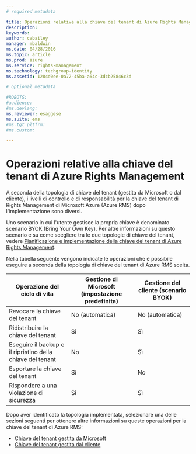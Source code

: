 ```yaml
---
# required metadata

title: Operazioni relative alla chiave del tenant di Azure Rights Management | Azure RMS
description:
keywords:
author: cabailey
manager: mbaldwin
ms.date: 04/28/2016
ms.topic: article
ms.prod: azure
ms.service: rights-management
ms.technology: techgroup-identity
ms.assetid: 1284d0ee-0a72-45ba-a64c-3dcb25846c3d

# optional metadata

#ROBOTS:
#audience:
#ms.devlang:
ms.reviewer: esaggese
ms.suite: ems
#ms.tgt_pltfrm:
#ms.custom:

---
```


# Operazioni relative alla chiave del tenant di Azure Rights Management
A seconda della topologia di chiave del tenant (gestita da Microsoft o dal cliente), i livelli di controllo e di responsabilità per la chiave del tenant di Rights Management di Microsoft Azure (Azure RMS) dopo l'implementazione sono diversi.

Uno scenario in cui l'utente gestisce la propria chiave è denominato scenario BYOK (Bring Your Own Key). Per altre informazioni su questo scenario e su come scegliere tra le due topologie di chiave del tenant, vedere [Pianificazione e implementazione della chiave del tenant di Azure Rights Management](../plan-design/plan-implement-tenant-key.md).

Nella tabella seguente vengono indicate le operazioni che è possibile eseguire a seconda della topologia di chiave del tenant di Azure RMS scelta.

|Operazione del ciclo di vita|Gestione di Microsoft (impostazione predefinita)|Gestione del cliente (scenario BYOK)|
|-----------------------|-------------------------------|---------------------------|
|Revocare la chiave del tenant|No (automatica)|No (automatica)|
|Ridistribuire la chiave del tenant|Sì|Sì|
|Eseguire il backup e il ripristino della chiave del tenant|No|Sì|
|Esportare la chiave del tenant|Sì|No|
|Rispondere a una violazione di sicurezza|Sì|Sì|

Dopo aver identificato la topologia implementata, selezionare una delle sezioni seguenti per ottenere altre informazioni su queste operazioni per la chiave del tenant di Azure RMS:


- [Chiave del tenant gestita da Microsoft](operations-microsoft-managed-tenant-key.md)
- [Chiave del tenant gestita dal cliente](operations-customer-managed-tenant-key.md)






<!--HONumber=Apr16_HO3-->


